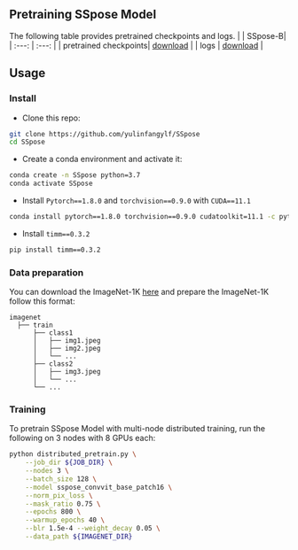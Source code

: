 ## Pretraining SSpose Model

The following table provides pretrained checkpoints and logs.
| | SSpose-B|
| :---: | :---: |
| pretrained checkpoints| [download](https://drive.google.com/file/d/1gNlMpxUSpDrtxDKM3OmSda4h1IaqBUu-/view?usp=drive_link) |
| logs | [download](https://drive.google.com/file/d/153wF7AUlgNFiQnz_0lX-8OLTY9aAjge7/view?usp=drive_link) |

## Usage

### Install
- Clone this repo:

```bash
git clone https://github.com/yulinfangylf/SSpose
cd SSpose
```

- Create a conda environment and activate it:
```bash
conda create -n SSpose python=3.7
conda activate SSpose
```

- Install `Pytorch==1.8.0` and `torchvision==0.9.0` with `CUDA==11.1`

```bash
conda install pytorch==1.8.0 torchvision==0.9.0 cudatoolkit=11.1 -c pytorch -c conda-forge
```

- Install `timm==0.3.2`

```bash
pip install timm==0.3.2
```

### Data preparation

You can download the ImageNet-1K [here](https://image-net.org) and prepare the ImageNet-1K follow this format:
```tree data
imagenet
  ├── train
      ├── class1
      │   ├── img1.jpeg
      │   ├── img2.jpeg
      │   └── ...
      ├── class2
      │   ├── img3.jpeg
      │   └── ...
      └── ...
```

### Training
To pretrain SSpose Model with multi-node distributed training, run the following on 3 nodes with 8 GPUs each:

```bash
python distributed_pretrain.py \
    --job_dir ${JOB_DIR} \
    --nodes 3 \
    --batch_size 128 \
    --model sspose_convvit_base_patch16 \
    --norm_pix_loss \
    --mask_ratio 0.75 \
    --epochs 800 \
    --warmup_epochs 40 \
    --blr 1.5e-4 --weight_decay 0.05 \
    --data_path ${IMAGENET_DIR}
```
